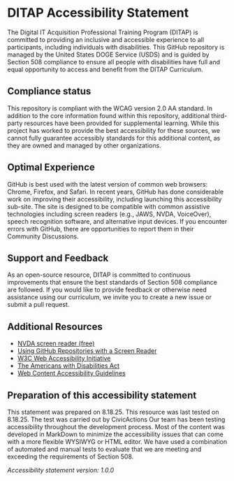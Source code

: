 # DITAP Accessibility Statement
The Digital IT Acquisition Professional Training Program (DITAP) is committed to providing an inclusive and accessible experience to all participants, including individuals with disabilities. This GitHub repository is managed by the United States DOGE Service (USDS) and is guided by Section 508 compliance to ensure all people with disabilities have full and equal opportunity to access and benefit from the DITAP Curriculum.

## Compliance status
This repository is compliant with the WCAG version 2.0 AA standard. 
In addition to the core information found within this repository, additional third-party resources have been provided for supplemental learning. While this project has worked to provide the best accessibility for these sources, we cannot fully guarantee accessibly standards for this additional content, as they are owned and managed by other organizations.

## Optimal Experience
GitHub is best used with the latest version of common web browsers: Chrome, Firefox, and Safari. In recent years, GitHub has done considerable work on improving their accessibility, including launching this accessibility sub-site.  The site is designed to be compatible with common assistive technologies including screen readers (e.g., JAWS, NVDA, VoiceOver), speech recognition software, and alternative input devices. If you encounter errors with GitHub, there are opportunities to report them in their Community Discussions. 


## Support and Feedback
As an open-source resource, DITAP is committed to continuous improvements that ensure the best standards of Section 508 compliance are followed. If you would like to provide feedback or otherwise need assistance using our curriculum, we invite you to create a new issue or submit a pull request.

## Additional Resources
- [NVDA screen reader (free)](https://www.nvaccess.org/download/)
- [Using GitHub Repositories with a Screen Reader](https://accessibility.github.com/documentation/guide/repos/)
- [W3C Web Accessibility Initiative](https://www.w3.org/WAI/)
- [The Americans with Disabilities Act](https://www.ada.gov/law-and-regs/)
- [Web Content Accessibility Guidelines](https://www.w3.org/TR/WCAG21/)

## Preparation of this accessibility statement
This statement was prepared on 8.18.25. 
This resource was last tested on 8.18.25. The test was carried out by CivicActions
Our team has been testing accessibility throughout the development process. Most of the content was developed in MarkDown to minimize the accessibility issues that can come with a more flexible WYSIWYG or HTML editor.  We have used a combination of automated and manual tests to evaluate that we are meeting and exceeding the requirements of Section 508. 

*Accessibility statement version: 1.0.0*

